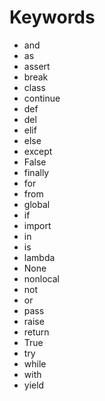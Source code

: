 # Keywords 

  * and
  * as
  * assert
  * break
  * class
  * continue
  * def
  * del
  * elif
  * else
  * except
  * False
  * finally
  * for
  * from
  * global
  * if
  * import
  * in
  * is
  * lambda
  * None
  * nonlocal
  * not
  * or
  * pass
  * raise
  * return
  * True
  * try
  * while
  * with
  * yield
